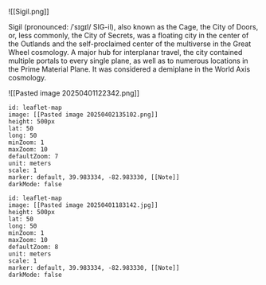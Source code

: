![[Sigil.png]]

Sigil (pronounced: /ˈsɪgɪl/ SIG-il), also known as the Cage, the City of Doors, or, less commonly, the City of Secrets, was a floating city in the center of the Outlands and the self-proclaimed center of the multiverse in the Great Wheel cosmology. A major hub for interplanar travel, the city contained multiple portals to every single plane, as well as to numerous locations in the Prime Material Plane. It was considered a demiplane in the World Axis cosmology.

![[Pasted image 20250401122342.png]]


```leaflet 
id: leaflet-map 
image: [[Pasted image 20250402135102.png]]
height: 500px 
lat: 50 
long: 50 
minZoom: 1 
maxZoom: 10 
defaultZoom: 7 
unit: meters 
scale: 1 
marker: default, 39.983334, -82.983330, [[Note]] 
darkMode: false 
```

```leaflet 
id: leaflet-map 
image: [[Pasted image 20250401183142.jpg]] 
height: 500px 
lat: 50 
long: 50 
minZoom: 1 
maxZoom: 10 
defaultZoom: 8 
unit: meters 
scale: 1 
marker: default, 39.983334, -82.983330, [[Note]] 
darkMode: false 
```

